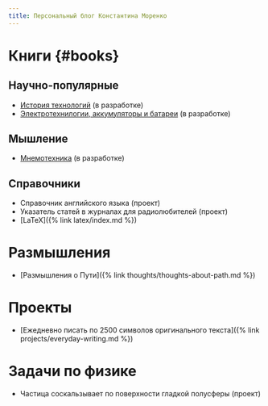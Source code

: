 ```yaml
---
title: Персональный блог Константина Моренко
---
```


# Книги {#books}

## Научно-популярные

- [История технологий](https://www.gitbook.com/read/book/konstantin-morenko/istoriya-tehnologii) (в разработке)
- [Электротехнилогии, аккумуляторы и батареи](https://www.gitbook.com/read/book/konstantin-morenko/elektrotehnologii-akkumulyatori-i-batarei) (в разработке)

## Мышление

- [Мнемотехника](https://www.gitbook.com/read/book/konstantin-morenko/mnemotehnika) (в разработке)

## Справочники

- Справочник английского языка (проект)
- Указатель статей в журналах для радиолюбителей (проект)
- [LaTeX]({% link latex/index.md %})

# Размышления

- [Размышления о Пути]({% link thoughts/thoughts-about-path.md %})

# Проекты

- [Ежедневно писать по 2500 символов оригинального текста]({% link projects/everyday-writing.md %})

# Задачи по физике

- Частица соскальзывает по поверхности гладкой полусферы (проект)
